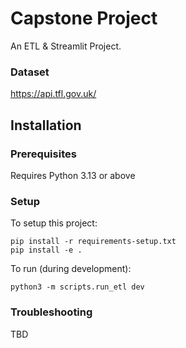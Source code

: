 # Capstone Project

An ETL & Streamlit Project.

### Dataset

https://api.tfl.gov.uk/

## Installation

### Prerequisites

Requires Python 3.13 or above

### Setup

To setup this project:

```
pip install -r requirements-setup.txt
pip install -e .
```


To run (during development):

```
python3 -m scripts.run_etl dev
```

### Troubleshooting

TBD
